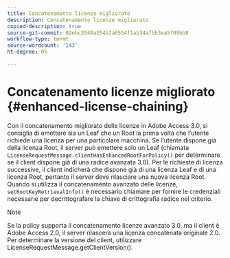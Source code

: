 ```yaml
---
title: Concatenamento licenze migliorato
description: Concatenamento licenze migliorato
copied-description: true
source-git-commit: 02ebc3548a254b2a6554f1ab34afbb3ea5f09bb8
workflow-type: tm+mt
source-wordcount: '143'
ht-degree: 0%

---
```


# Concatenamento licenze migliorato {#enhanced-license-chaining}

Con il concatenamento migliorato delle licenze in Adobe Access 3.0, si consiglia di emettere sia un Leaf che un Root la prima volta che l’utente richiede una licenza per una particolare macchina. Se l’utente dispone già della licenza Root, il server può emettere solo un Leaf (chiamata `LicenseRequestMessage.clientHasEnhancedRootForPolicy()` per determinare se il client dispone già di una radice avanzata 3.0). Per le richieste di licenza successive, il client indicherà che dispone già di una licenza Leaf e di una licenza Root, pertanto il server deve rilasciare una nuova licenza Root. Quando si utilizza il concatenamento avanzato delle licenze, `setRootKeyRetrievalInfo()` è necessario chiamare per fornire le credenziali necessarie per decrittografare la chiave di crittografia radice nel criterio.

>[!NOTE]
>
>Se la policy supporta il concatenamento licenze avanzato 3.0, ma il client è Adobe Access 2.0, il server rilascerà una licenza concatenata originale 2.0. Per determinare la versione del client, utilizzare LicenseRequestMessage.getClientVersion().
